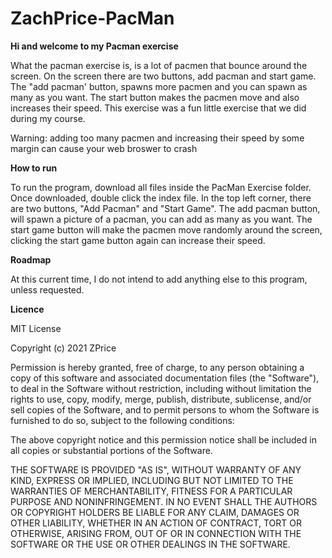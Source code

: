# ZachPrice-PacMan

**Hi and welcome to my Pacman exercise**

What the pacman exercise is, is a lot of pacmen that bounce around the screen. On the screen there are two buttons, add pacman and start game. The "add pacman' button, spawns more pacmen and you can spawn as many as you want. The start button makes the pacmen move and also increases their speed. This exercise was a fun little exercise that we did during my course.

Warning: adding too many pacmen and increasing their speed by some margin can cause your web broswer to crash

**How to run**

To run the program, download all files inside the PacMan Exercise folder. Once downloaded, double click the index file. In the top left corner, there are two buttons, "Add Pacman" and "Start Game". The add pacman button, will spawn a picture of a pacman, you can add as many as you want. The start game button will make the pacmen move randomly around the screen, clicking the start game button again can increase their speed.

**Roadmap**

At this current time, I do not intend to add anything else to this program, unless requested.

**Licence**

MIT License

Copyright (c) 2021 ZPrice

Permission is hereby granted, free of charge, to any person obtaining a copy of this software and associated documentation files (the "Software"), to deal in the Software without restriction, including without limitation the rights to use, copy, modify, merge, publish, distribute, sublicense, and/or sell copies of the Software, and to permit persons to whom the Software is furnished to do so, subject to the following conditions:

The above copyright notice and this permission notice shall be included in all copies or substantial portions of the Software.

THE SOFTWARE IS PROVIDED "AS IS", WITHOUT WARRANTY OF ANY KIND, EXPRESS OR IMPLIED, INCLUDING BUT NOT LIMITED TO THE WARRANTIES OF MERCHANTABILITY, FITNESS FOR A PARTICULAR PURPOSE AND NONINFRINGEMENT. IN NO EVENT SHALL THE AUTHORS OR COPYRIGHT HOLDERS BE LIABLE FOR ANY CLAIM, DAMAGES OR OTHER LIABILITY, WHETHER IN AN ACTION OF CONTRACT, TORT OR OTHERWISE, ARISING FROM, OUT OF OR IN CONNECTION WITH THE SOFTWARE OR THE USE OR OTHER DEALINGS IN THE SOFTWARE.
